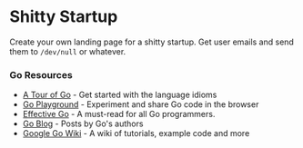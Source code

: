Shitty Startup
==============

Create your own landing page for a shitty startup. Get user emails and send them to `/dev/null` or whatever.

### Go Resources

* [A Tour of Go](http://tour.golang.org/) - Get started with the language idioms
* [Go Playground](http://play.golang.org/) - Experiment and share Go code in the browser
* [Effective Go](http://golang.org/doc/effective_go.html) - A must-read for all Go programmers.
* [Go Blog](http://blog.golang.org/index) - Posts by Go's authors
* [Google Go Wiki](https://code.google.com/p/go-wiki/w/list) - A wiki of tutorials, example code and more
